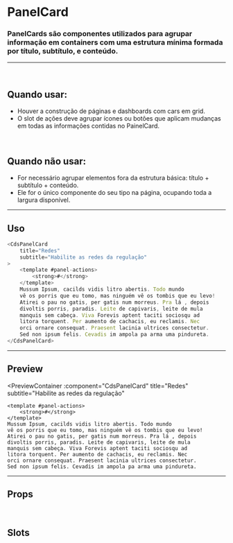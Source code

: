 # PanelCard

### PanelCards são componentes utilizados para agrupar informação em containers com uma estrutura mínima formada por título, subtítulo, e conteúdo.
---
<br />

## Quando usar:
- Houver a construção de páginas e dashboards com cars em grid.
- O slot de ações deve agrupar ícones ou botões que aplicam mudanças em todas as informações contidas no PainelCard.

<br />

## Quando não usar:
- For necessário agrupar elementos fora da estrutura básica: título + subtítulo + conteúdo.
- Ele for o único componente do seu tipo na página, ocupando toda a largura disponível.

---

## Uso

```js
<CdsPanelCard
	title="Redes"
	subtitle="Habilite as redes da regulação"
>
	<template #panel-actions>
		<strong>#</strong>
	</template>
	Mussum Ipsum, cacilds vidis litro abertis. Todo mundo
	vê os porris que eu tomo, mas ninguém vê os tombis que eu levo!
	Atirei o pau no gatis, per gatis num morreus. Pra lá , depois
	divoltis porris, paradis. Leite de capivaris, leite de mula
	manquis sem cabeça. Viva Forevis aptent taciti sociosqu ad
	litora torquent. Per aumento de cachacis, eu reclamis. Nec
	orci ornare consequat. Praesent lacinia ultrices consectetur.
	Sed non ipsum felis. Cevadis im ampola pa arma uma pindureta.
</CdsPanelCard>
```

---

## Preview

<PreviewContainer
	:component="CdsPanelCard"
	title="Redes"
	subtitle="Habilite as redes da regulação"
>
	<template #panel-actions>
		<strong>#</strong>
	</template>
	Mussum Ipsum, cacilds vidis litro abertis. Todo mundo
	vê os porris que eu tomo, mas ninguém vê os tombis que eu levo!
	Atirei o pau no gatis, per gatis num morreus. Pra lá , depois
	divoltis porris, paradis. Leite de capivaris, leite de mula
	manquis sem cabeça. Viva Forevis aptent taciti sociosqu ad
	litora torquent. Per aumento de cachacis, eu reclamis. Nec
	orci ornare consequat. Praesent lacinia ultrices consectetur.
	Sed non ipsum felis. Cevadis im ampola pa arma uma pindureta.
</PreviewContainer>

---

## Props

<APITable
	name="PanelCard"
	section="props"
/>
<br />

## Slots

<APITable
	name="PanelCard"
	section="slots"
/>

<script setup>
import CdsPanelCard from '@/components/PanelCard.vue';
</script>
